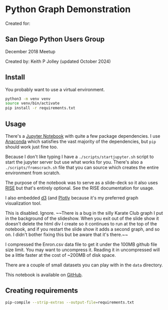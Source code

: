 # Python Graph Demonstration

Created for:

## San Diego Python Users Group

December 2018 Meetup

Created by:
Keith P Jolley
(updated October 2024)

## Install

You probably want to use a virtual environment.

```bash
python3 -m venv venv
source venv/bin/activate
pip install -r requirements.txt
```

## Usage

There's a [Jupyter Notebook](https://jupyter.org/install) with quite
a few package dependencies. I use [Anaconda](https://www.anaconda.com/)
which satisfies the vast majority of the dependencies, but `pip`
should work just fine too.

Because I don't like typing I have a `./scripts/startjupyter.sh` script
to start the jupyter server but use what works for you. There's also a
`./scripts/fromscrach.sh` file that you can source which creates the
entire environment from scratch.

The purpose of the notebook was to serve as a slide-deck so it also uses
[RISE](https://github.com/jupyterlab-contrib/rise) but that's entirely optional.
See the RISE documentation for usage.

I also embedded [d3](https://d3js.org/) (and [Plotly](https://plotly.com/python/)
because it's my preferred graph visualization tool.

This is disabled. Ignore.
\~~There is a bug in the silly Karate Club graph I put in the background of
the slideshow. When you exit out of the slide show it doesn't delete the
html div I create so it continues to run at the top of the notebook, and
if you restart the slide show it adds a second graph, and so on. I didn't
bother fixing this but be aware that it's there.~~

I compressed the Enron.csv data file to get it under the 100MB github
file size limit. You may want to uncompress it. Reading it in
uncompressed will be a little faster at the cost of ~200MB of disk space.

There are a couple of small datasets you can play with in the `data` directory.

This notebook is available on
[GitHub](https://github.com/keithpjolley/python_graph_demo/).

## Creating requirements

```bash
pip-compile --strip-extras --output-file=requirements.txt
```
